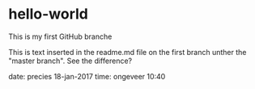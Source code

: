 # hello-world
This is my first GitHub branche

This is text inserted in the readme.md file on the first branch unther the "master branch".
See the difference?

date: precies   18-jan-2017
time: ongeveer  10:40
